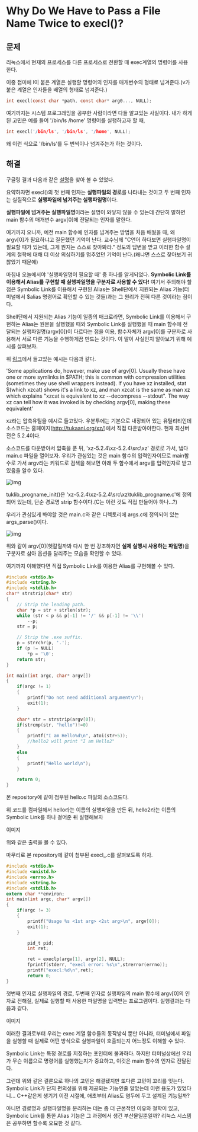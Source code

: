 # Why Do We Have to Pass a File Name Twice to execl()?

## 문제

리눅스에서 현재의 프로세스를 다른 프로세스로 전환할 때 exec계열의 명령어를 사용한다.



이중 접미에 l이 붙은 계열은 실행할 명령어의 인자를 매개변수의 형태로 넘겨준다.(v가 붙은 계열은 인자들을 배열의 형태로 넘겨준다.)

```c
int execl(const char *path, const char* arg0..., NULL);
```
여기까지는 시스템 프로그래밍을 공부한 사람이라면 다들 알고있는 사실이다. 내가 하게된 고민은 예를 들어 '/bin/ls /home' 명령어를 실행하고자 할 때,


```c
int execl('/bin/ls', '/bin/ls', '/home', NULL);
```
왜 이런 식으로 '/bin/ls'를 두 번씩이나 넘겨주는가 하는 것이다.



## 해결

구글링 결과 다음과 같은 [설명](https://unix.stackexchange.com/questions/187666/why-do-we-have-to-pass-the-file-name-twice-in-exec-functions)을 찾아 볼 수 있었다.



요약하자면 execl()의 첫 번째 인자는 **실행파일의 경로**를 나타내는 것이고 두 번째 인자는 실질적으로 **실행파일에 넘겨주는 실행파일명**이다.



**실행파일에 넘겨주는 실행파일명**이라는 설명이 와닿지 않을 수 있는데 간단히 말하면 main 함수의 매개변수 argv[0]에 전달되는 인자를 말한다.



여기까지 오니까, 예전 main 함수에 인자를 넘겨주는 방법을 처음 배웠을 때, 왜 argv[0]가 필요하냐고 질문했던 기억이 난다. 교수님께 "C언어 하다보면 실행파일명이 필요할 때가 있는데, 그게 뭔지는 스스로 찾아봐라." 정도의 답변을 받고 이러한 함수 설계의 철학에 대해 더 이상 의심하기를 멈추었던 기억이 난다.(왜냐면 스스로 찾아보기 귀찮았기 때문에)



마침내 오늘에서야 '실행파일명이 필요할 때' 중 하나를 알게되었다. **Symbolic Link를 이용해서 Alias를 구현할 때 실행파일명을 구분자로 사용할 수 있다!** 여기서 주의해야 할 점은 Symbolic Link를 이용해서 구현된 Alias는 Shell단에서 지원되는 Alias 기능(터미널에서 $alias 명령어로 확인할 수 있는 것들)과는 그 원리가 전혀 다른 것이라는 점이다.



Shell단에서 지원되는 Alias 기능이 일종의 매크로라면, Symbolic Link를 이용해서 구현하는 Alias는 원본을 실행했을 때와 Symbolic Link를 실행했을 때 main 함수에 전달되는 실행파일명(argv[0])이 다르다는 점을 이용, 함수자체가 argv[0]를 구분자로 사용해서 서로 다른 기능을 수행하게끔 만드는 것이다. 이 말이 사실인지 알아보기 위해 예시를 살펴보자.



위 [링크](https://unix.stackexchange.com/questions/187666/why-do-we-have-to-pass-the-file-name-twice-in-exec-functions)에서 들고있는 예시는 다음과 같다.




'Some applications do, however, make use of argv[0]. Usually these have one or more symlinks in $PATH; this is common with compression utilities (sometimes they use shell wrappers instead). If you have xz installed, stat $(which xzcat) shows it's a link to xz, and man xzcat is the same as man xz which explains "xzcat is equivalent to xz --decompress --stdout". The way xz can tell how it was invoked is by checking argv[0], making these equivalent'




xz라는 압축유틸을 예시로 들고있다. 우분투에는 기본으로 내장되어 있는 유틸리티인데 소스코드는 홈페이지(<http://tukaani.org/xz/>)에서 직접 다운받아야한다. 현재 최신버전은 5.2.4이다.



소스코드를 다운받아서 압축을 푼 뒤, 'xz-5.2.4\xz-5.2.4\src\xz' 경로로 가서, 냅다 main.c 파일을 열어보자. 우리가 관심있는 것은 main 함수의 입력인자이므로 main함수로 가서 argv라는 키워드로 검색을 해보면 아래 두 함수에서 argv를 입력인자로 받고 있음을 알수 있다.



![img](Images/img1.JPG)



tuklib_progname_init()은 'xz-5.2.4\xz-5.2.4\src\xz\tuklib_progname.c'에 정의되어 있는데, 단순 경로명 strip 함수이다.(C는 이런 것도 직접 만들어야 하나...?)



우리가 관심있게 봐야할 것은 main.c와 같은 디렉토리에 args.c에 정의되어 있는 args_parse()이다.



![img](Images/img2.JPG)



위와 같이 argv[0](헷갈릴까봐 다시 한 번 강조하자면 **실제 실행시 사용하는 파일명**)을 구분자로 삼아 옵션을 달리주는 모습을 확인할 수 있다.



여기까지 이해했다면 직접 Symbolic Link를 이용한 Alias를 구현해볼 수 있다.

```c
#include <stdio.h>
#include <string.h>
#include <stdlib.h> 
char* strstrip(char* str)
{
	// Strip the leading path.
	char *p = str + strlen(str);
	while (str < p && p[-1] != '/' && p[-1] != '\\')
		--p;
 	str = p;

 	// Strip the .exe suffix.
	p = strrchr(p, '.');
	if (p != NULL)
		*p = '\0';
 	return str;
} 

int main(int argc, char* argv[])
{
	if(argc != 1)
	{
		printf("Do not need additional argument\n");
		exit(1);
	}

	char* str = strstrip(argv[0]);
 	if(strcmp(str, "hello")!=0)
	{
		printf("I am Hello%d\n", atoi(str+5));
		//hello2 will print "I am Hello2"
	}
	else
	{
		printf("Hello world\n");
	}

	return 0;
}
```
본 repository에 같이 첨부된 hello.c 파일의 소스코드다.



위 코드를 컴파일해서 hello라는 이름의 실행파일을 만든 뒤, hello2라는 이름의 Symbolic Link를 하나 걸어준 뒤 실행해보자



이미지



위와 같은 출력을 볼 수 있다. 



마무리로 본 repository에 같이 첨부된 execl_.c를 살펴보도록 하자.

```c
#include <stdio.h>
#include <unistd.h>
#include <errno.h>
#include <string.h>
#include <stdlib.h>
extern char **environ;
int main(int argc, char* argv[])
{
	if(argc != 3)
	{
		printf("Usage %s <1st arg> <2st arg>\n", argv[0]);
		exit(1);
	}

        pid_t pid;
        int ret;

        ret = execlp(argv[1], argv[2], NULL);
        fprintf(stderr, "execl error: %s\n",strerror(errno));
        printf("execl:%d\n",ret);
        return 0;
}
```
첫번째 인자로 실행파일의 경로, 두번째 인자로 실행파일의 main 함수에 argv[0]의 인자로 전해질, 실제로 실행할 때 사용한 파일명을 입력받는 프로그램이다. 실행결과는 다음과 같다.



이미지



이러한 결과로부터 우리는 exec 계열 함수들의 동작방식 뿐만 아니라, 터미널에서 파일을 실행할 때 실제로 어떤 방식으로 실행파일이 호출되는지 어느정도 이해할 수 있다.



Symbolic Link는 특정 경로를 지정하는 포인터에 불과하다. 하지만 터미널상에선 우리가 무슨 이름으로 명령어를 실행했는지가 중요하고, 이것은 main 함수의 인자로 전달된다.



그런데 위와 같은 결론으로 하나의 고민은 해결됐지만 또다른 고민이 꼬리를 잇는다. Symbolic Link가 단지 편의성을 위해 제공되는 기능인줄 알았는데 이런 용도가 있었다니... C++같은게 생기기 이전 시절에, 애초부터 Alias도 염두에 두고 설계된 기능일까? 



아니면 경로명과 실행파일명을 분리하는 데는 좀 더 근본적인 이유와 철학이 있고, Symbolic Link를 통한 Alias 기능은 그 과정에서 생긴 부산물일뿐일까? 리눅스 시스템은 공부하면 할수록 오묘한 것 같다.

